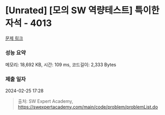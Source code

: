 # [Unrated] [모의 SW 역량테스트] 특이한 자석 - 4013 

[문제 링크](https://swexpertacademy.com/main/code/problem/problemDetail.do?contestProbId=AWIeV9sKkcoDFAVH) 

### 성능 요약

메모리: 18,692 KB, 시간: 109 ms, 코드길이: 2,333 Bytes

### 제출 일자

2024-02-25 17:28



> 출처: SW Expert Academy, https://swexpertacademy.com/main/code/problem/problemList.do